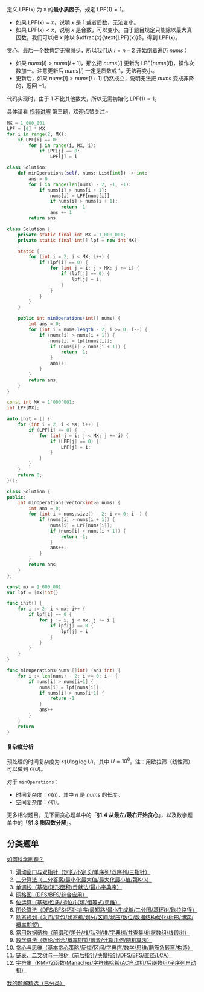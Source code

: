 定义 $\text{LPF}(x)$ 为 $x$ 的**最小质因子**。规定 $\text{LPF}(1)=1$。

- 如果 $\text{LPF}(x)=x$，说明 $x$ 是 $1$ 或者质数，无法变小。
- 如果 $\text{LPF}(x)<x$，说明 $x$ 是合数，可以变小。由于题目规定只能除以最大真因数，我们可以把 $x$ 除以 $\dfrac{x}{\text{LPF}(x)}$，得到 $\text{LPF}(x)$。

贪心，最后一个数肯定无需减少，所以我们从 $i=n-2$ 开始倒着遍历 $\textit{nums}$：

- 如果 $\textit{nums}[i] > \textit{nums}[i+1]$，那么把 $\textit{nums}[i]$ 更新为 $\text{LPF}(\textit{nums}[i])$，操作次数加一。注意更新后 $\textit{nums}[i]$ 一定是质数或 $1$，无法再变小。
- 更新后，如果 $\textit{nums}[i] > \textit{nums}[i+1]$ 仍然成立，说明无法把 $\textit{nums}$ 变成非降的，返回 $-1$。

代码实现时，由于 $1$ 不比其他数大，所以无需初始化 $\text{LPF}(1)=1$。

具体请看 [视频讲解](https://www.bilibili.com/video/BV1UcyYY4EnQ/) 第三题，欢迎点赞关注~

```py [sol-Python3]
MX = 1_000_001
LPF = [0] * MX
for i in range(2, MX):
    if LPF[i] == 0:
        for j in range(i, MX, i):
            if LPF[j] == 0:
                LPF[j] = i

class Solution:
    def minOperations(self, nums: List[int]) -> int:
        ans = 0
        for i in range(len(nums) - 2, -1, -1):
            if nums[i] > nums[i + 1]:
                nums[i] = LPF[nums[i]]
                if nums[i] > nums[i + 1]:
                    return -1
                ans += 1
        return ans
```

```java [sol-Java]
class Solution {
    private static final int MX = 1_000_001;
    private static final int[] lpf = new int[MX];

    static {
        for (int i = 2; i < MX; i++) {
            if (lpf[i] == 0) {
                for (int j = i; j < MX; j += i) {
                    if (lpf[j] == 0) {
                        lpf[j] = i;
                    }
                }
            }
        }
    }

    public int minOperations(int[] nums) {
        int ans = 0;
        for (int i = nums.length - 2; i >= 0; i--) {
            if (nums[i] > nums[i + 1]) {
                nums[i] = lpf[nums[i]];
                if (nums[i] > nums[i + 1]) {
                    return -1;
                }
                ans++;
            }
        }
        return ans;
    }
}
```

```cpp [sol-C++]
const int MX = 1'000'001;
int LPF[MX];

auto init = [] {
    for (int i = 2; i < MX; i++) {
        if (LPF[i] == 0) {
            for (int j = i; j < MX; j += i) {
                if (LPF[j] == 0) {
                    LPF[j] = i;
                }
            }
        }
    }
    return 0;
}();

class Solution {
public:
    int minOperations(vector<int>& nums) {
        int ans = 0;
        for (int i = nums.size() - 2; i >= 0; i--) {
            if (nums[i] > nums[i + 1]) {
                nums[i] = LPF[nums[i]];
                if (nums[i] > nums[i + 1]) {
                    return -1;
                }
                ans++;
            }
        }
        return ans;
    }
};
```

```go [sol-Go]
const mx = 1_000_001
var lpf = [mx]int{}

func init() {
	for i := 2; i < mx; i++ {
		if lpf[i] == 0 {
			for j := i; j < mx; j += i {
				if lpf[j] == 0 {
					lpf[j] = i
				}
			}
		}
	}
}

func minOperations(nums []int) (ans int) {
	for i := len(nums) - 2; i >= 0; i-- {
		if nums[i] > nums[i+1] {
			nums[i] = lpf[nums[i]]
			if nums[i] > nums[i+1] {
				return -1
			}
			ans++
		}
	}
	return
}
```

#### 复杂度分析

预处理的时间复杂度为 $\mathcal{O}(U\log\log U)$，其中 $U=10^6$。注：用欧拉筛（线性筛）可以做到 $\mathcal{O}(U)$。

对于 $\texttt{minOperations}$：

- 时间复杂度：$\mathcal{O}(n)$，其中 $n$ 是 $\textit{nums}$ 的长度。
- 空间复杂度：$\mathcal{O}(1)$。

更多相似题目，见下面贪心题单中的「**§1.4 从最左/最右开始贪心**」，以及数学题单中的「**§1.3 质因数分解**」。

## 分类题单

[如何科学刷题？](https://leetcode.cn/circle/discuss/RvFUtj/)

1. [滑动窗口与双指针（定长/不定长/单序列/双序列/三指针）](https://leetcode.cn/circle/discuss/0viNMK/)
2. [二分算法（二分答案/最小化最大值/最大化最小值/第K小）](https://leetcode.cn/circle/discuss/SqopEo/)
3. [单调栈（基础/矩形面积/贡献法/最小字典序）](https://leetcode.cn/circle/discuss/9oZFK9/)
4. [网格图（DFS/BFS/综合应用）](https://leetcode.cn/circle/discuss/YiXPXW/)
5. [位运算（基础/性质/拆位/试填/恒等式/思维）](https://leetcode.cn/circle/discuss/dHn9Vk/)
6. [图论算法（DFS/BFS/拓扑排序/最短路/最小生成树/二分图/基环树/欧拉路径）](https://leetcode.cn/circle/discuss/01LUak/)
7. [动态规划（入门/背包/状态机/划分/区间/状压/数位/数据结构优化/树形/博弈/概率期望）](https://leetcode.cn/circle/discuss/tXLS3i/)
8. [常用数据结构（前缀和/差分/栈/队列/堆/字典树/并查集/树状数组/线段树）](https://leetcode.cn/circle/discuss/mOr1u6/)
9. [数学算法（数论/组合/概率期望/博弈/计算几何/随机算法）](https://leetcode.cn/circle/discuss/IYT3ss/)
10. [贪心与思维（基本贪心策略/反悔/区间/字典序/数学/思维/脑筋急转弯/构造）](https://leetcode.cn/circle/discuss/g6KTKL/)
11. [链表、二叉树与一般树（前后指针/快慢指针/DFS/BFS/直径/LCA）](https://leetcode.cn/circle/discuss/K0n2gO/)
12. [字符串（KMP/Z函数/Manacher/字符串哈希/AC自动机/后缀数组/子序列自动机）](https://leetcode.cn/circle/discuss/SJFwQI/)

[我的题解精选（已分类）](https://github.com/EndlessCheng/codeforces-go/blob/master/leetcode/SOLUTIONS.md)
